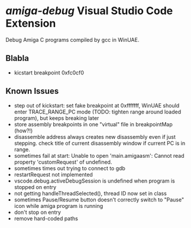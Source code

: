 # _amiga-debug_ Visual Studio Code Extension

Debug Amiga C programs compiled by gcc in WinUAE.

## Blabla

* kicstart breakpoint 0xfc0cf0

## Known Issues

* step out of kickstart: set fake breakpoint at 0xfffffff, WinUAE should enter TRACE_RANGE_PC mode (TODO: tighten range around loaded program), but keeps breaking later
* store assembly breakpoints in one "virtual" file in breakpointMap (how?!)
* disassemble address always creates new disassembly even if just stepping. check title of current disassembly window if current PC is in range.
* sometimes fail at start: Unable to open 'main.amigaasm': Cannot read property 'customRequest' of undefined.
* sometimes times out trying to connect to gdb
* restartRequest not implemented
* vscode.debug.activeDebugSession is undefined when program is stopped on entry
* not getting handleThreadSelected(), thread ID now set in class
* sometimes Pause/Resume button doesn't correctly switch to "Pause" icon while amiga program is running
* don't stop on entry
* remove hard-coded paths

